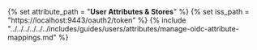 {% set attribute_path = "**User Attributes & Stores**" %}
{% set iss_path = "https://localhost:9443/oauth2/token" %}
{% include "../../../../../../includes/guides/users/attributes/manage-oidc-attribute-mappings.md" %}